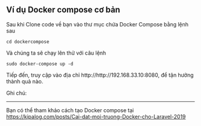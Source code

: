 <article class="markdown-body entry-content container-lg" itemprop="text">
  <h1>Ví dụ Docker compose cơ bản</h1>
  <p>Sau khi Clone code về bạn vào thư mục chứa Docker Compose bằng lệnh sau</p>
  <pre><code>cd dockercompose</code></pre>
  <p>Và chúng ta sẽ chạy lên thử với câu lệnh</p>
  <pre><code>sudo docker-compose up -d</code></pre>
  <p>Tiếp đến, truy cập vào địa chỉ http://http://192.168.33.10:8080, để tận hưởng thành quả nào.</p>
  <p>Ghi chú: </p>
  <hr>
  <p>Bạn có thể tham khảo cách tạo Docker compose tại <a href="https://kipalog.com/posts/Cai-dat-moi-truong-Docker-cho-Laravel-2019" rel="nofollow">https://kipalog.com/posts/Cai-dat-moi-truong-Docker-cho-Laravel-2019</a></p>
</article>
